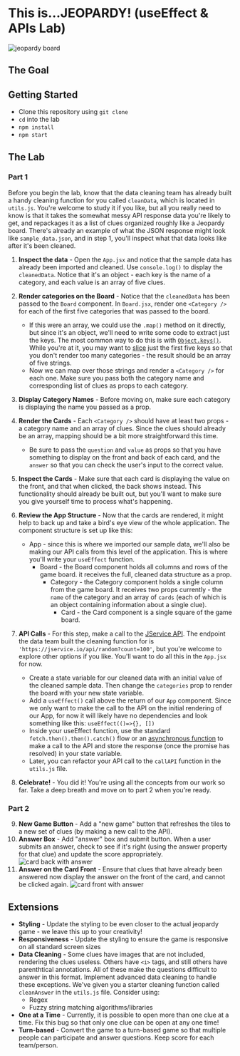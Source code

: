 # This is...JEOPARDY! (useEffect & APIs Lab)

![jeopardy board](Jeopardy.png)

## The Goal

## Getting Started

- Clone this repository using `git clone`
- `cd` into the lab
- `npm install`
- `npm start`

## The Lab

### Part 1

Before you begin the lab, know that the data cleaning team has already built a handy cleaning function for you called `cleanData`, which is located in `utils.js`. You're welcome to study it if you like, but all you really need to know is that it takes the somewhat messy API response data you're likely to get, and repackages it as a list of clues organized roughly like a Jeopardy board. There's already an example of what the JSON response might look like `sample_data.json`, and in step 1, you'll inspect what that data looks like after it's been cleaned.

1. **Inspect the data** - Open the `App.jsx` and notice that the sample data has already been imported and cleaned. Use `console.log()` to display the `cleanedData`. Notice that it's an object - each key is the name of a category, and each value is an array of five clues.

2. **Render categories on the Board** - Notice that the `cleanedData` has been passed to the `Board` component. In `Board.jsx`, render one `<Category />` for each of the first five categories that was passed to the board.

   - If this were an array, we could use the `.map()` method on it directly, but since it's an object, we'll need to write some code to extract just the keys. The most common way to do this is with [`Object.keys()`](https://developer.mozilla.org/en-US/docs/Web/JavaScript/Reference/Global_Objects/Object/keys). While you're at it, you may want to [slice](https://developer.mozilla.org/en-US/docs/Web/JavaScript/Reference/Global_Objects/Array/slice) just the first five keys so that you don't render too many categories - the result should be an array of five strings.
   - Now we can map over those strings and render a `<Category />` for each one. Make sure you pass both the category name and corresponding list of clues as props to each category.

3. **Display Category Names** - Before moving on, make sure each category is displaying the name you passed as a prop.

4. **Render the Cards** - Each `<Category />` should have at least two props - a category name and an array of clues. Since the clues should already be an array, mapping should be a bit more straightforward this time.

   - Be sure to pass the `question` and `value` as props so that you have something to display on the front and back of each card, and the `answer` so that you can check the user's input to the correct value.

5. **Inspect the Cards** - Make sure that each card is displaying the value on the front, and that when clicked, the back shows instead. This functionality should already be built out, but you'll want to make sure you give yourself time to process what's happening.

6. **Review the App Structure** - Now that the cards are rendered, it might help to back up and take a bird's eye view of the whole application. The component structure is set up like this:
   - App - since this is where we imported our sample data, we'll also be making our API calls from this level of the application. This is where you'll write your `useEffect` function.
     - Board - the Board component holds all columns and rows of the game board. it receives the full, cleaned data structure as a prop.
       - Category - the Category component holds a single column from the game board. It receives two props currently - the `name` of the category and an array of `cards` (each of which is an object containing information about a single clue).
         - Card - the Card component is a single square of the game board.
7. **API Calls** - For this step, make a call to the [JService API](https://jservice.io). The endpoint the data team built the cleaning function for is `'https://jservice.io/api/random?count=100'`, but you're welcome to explore other options if you like. You'll want to do all this in the `App.jsx` for now.

   - Create a state variable for our cleaned data with an initial value of the cleaned sample data. Then change the `categories` prop to render the board with your new state variable.
   - Add a `useEffect()` call above the return of our `App` component. Since we only want to make the call to the API on the initial rendering of our App, for now it will likely have no dependencies and look something like this: `useEffect(()=>{}, [])`
   - Inside your useEffect function, use the standard `fetch.then().then().catch()` flow or an [asynchronous function](https://designcode.io/react-hooks-handbook-fetch-data-from-an-api) to make a call to the API and store the response (once the promise has resolved) in your state variable.
   - Later, you can refactor your API call to the `callAPI` function in the `utils.js` file.

8. **Celebrate!** - You did it! You're using all the concepts from our work so far. Take a deep breath and move on to part 2 when you're ready.

### Part 2

9. **New Game Button** - Add a "new game" button that refreshes the tiles to a new set of clues (by making a new call to the API).
10. **Answer Box** - Add "answer" box and submit button. When a user submits an answer, check to see if it's right (using the answer property for that clue) and update the score appropriately.
    ![card back with answer](card-back-with-input.png)
11. **Answer on the Card Front** - Ensure that clues that have already been answered now display the answer on the front of the card, and cannot be clicked again.
    ![card front with answer](card-front-with-answer.png)

## Extensions

- **Styling** - Update the styling to be even closer to the actual jeopardy game - we leave this up to your creativity!
- **Responsiveness** - Update the styling to ensure the game is responsive on all standard screen sizes
- **Data Cleaning** - Some clues have images that are not included, rendering the clues useless. Others have `<i>` tags, and still others have parenthtical annotations. All of these make the questions difficult to answer in this format. Implement advanced data cleaning to handle these exceptions. We've given you a starter cleaning function called `cleanAnswer` in the `utils.js` file. Consider using:
  - Regex
  - Fuzzy string matching algorithms/libraries
- **One at a Time** - Currently, it is possible to open more than one clue at a time. Fix this bug so that only one clue can be open at any one time!
- **Turn-based** - Convert the game to a turn-based game so that multiple people can participate and answer questions. Keep score for each team/person.
